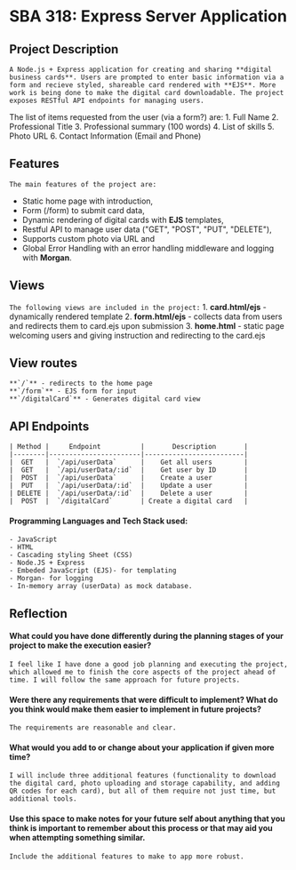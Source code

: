 # SBA 318: Express Server Application

## Project Description
`A Node.js + Express application for creating and sharing **digital business cards**. Users are prompted to enter basic information via a form and recieve styled, shareable card rendered with **EJS**. More work is being done to make the digital card downloadable. The project exposes RESTful API endpoints for managing users.`

The list of items requested from the user (via a form?) are:
    1. Full Name
    2. Professional Title
    3. Professional summary (100 words)
    4. List of skills
    5. Photo URL
    6. Contact Information (Email and Phone)

## Features
`The main features of the project are:`
 - Static home page with introduction,
 - Form (/form) to submit card data,
 - Dynamic rendering of digital cards with **EJS** templates,
 - Restful API to manage user data ("GET", "POST", "PUT", "DELETE"),
 - Supports custom photo via URL and
 - Global Error Handling with an error handling middleware and logging with **Morgan**.

## Views
`The following views are included in the project:`
    1. **card.html/ejs** - dynamically rendered template
    2. **form.html/ejs** - collects data from users and redirects them to card.ejs upon submission
    3. **home.html** - static page welcoming users and giving instruction and redirecting to the card.ejs

## View routes
    **`/`** - redirects to the home page
    **`/form`** - EJS form for input
    **`/digitalCard`** - Generates digital card view

## API Endpoints

    | Method |     Endpoint          |       Description       |
    |--------|-----------------------|-------------------------|
    |  GET   |  `/api/userData`      |    Get all users        |
    |  GET   |  `/api/userData/:id`  |    Get user by ID       |
    |  POST  |  `/api/userData`      |    Create a user        |
    |  PUT   |  `/api/userData/:id`  |    Update a user        |
    | DELETE |  `/api/userData/:id`  |    Delete a user        |
    |  POST  |  `/digitalCard`       | Create a digital card   |


#### Programming Languages and Tech Stack used:
    - JavaScript
    - HTML
    - Cascading styling Sheet (CSS) 
    - Node.JS + Express
    - Embeded JavaScript (EJS)- for templating
    - Morgan- for logging
    - In-memory array (userData) as mock database.

## Reflection

 #### What could you have done differently during the planning stages of your project to make the execution easier?
`I feel like I have done a good job planning and executing the project, which allowed me to finish the core aspects of the project ahead of time. I will follow the same approach for future projects.`

 #### Were there any requirements that were difficult to implement? What do you think would make them easier to implement in future projects?
`The requirements are reasonable and clear.`

 #### What would you add to or change about your application if given more time?
`I will include three additional features (functionality to download the digital card, photo uploading and storage capability, and adding QR codes for each card), but all of them require not just time, but additional tools.`

 #### Use this space to make notes for your future self about anything that you think is important to remember about this process or that may aid you when attempting something similar.
`Include the additional features to make to app more robust.`
